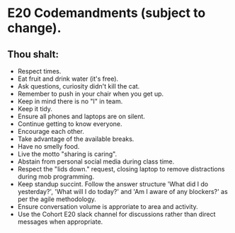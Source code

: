 <h1>E20 Codemandments (subject to change).</h1>

<h2>Thou shalt:</h2>
<ul>
  <li>Respect times.</li>
  <li>Eat fruit and drink water (it's free).</li>
  <li>Ask questions, curiosity didn't kill the cat.</li>
  <li>Remember to push in your chair when you get up.</li>
  <li>Keep in mind there is no "I" in team.</li>
  <li>Keep it tidy.</li>
  <li>Ensure all phones and laptops are on silent.</li>
  <li>Continue getting to know everyone.</li>
  <li>Encourage each other.</li>
  <li>Take advantage of the available breaks.</li>
  <li>Have no smelly food.</li>
  <li>Live the motto "sharing is caring".</li>
  <li>Abstain from personal social media during class time.</li>
  <li>Respect the "lids down." request, closing laptop to remove distractions during mob programming.</li>
  <li>Keep standup succint. Follow the answer structure 'What did I do yesterday?', 'What will I do today?' and 'Am I aware of any blockers?' as per the  agile methodology. </li>
  <li>Ensure conversation volume is approriate to area and activity.</li>
  <li>Use the Cohort E20 slack channel for discussions rather than direct messages when appropriate.</li>
</ul>
